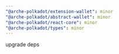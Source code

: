 ```yaml
---
"@arche-polkadot/extension-wallet": minor
"@arche-polkadot/abstract-wallet": minor
"@arche-polkadot/react-core": minor
"@arche-polkadot/types": minor
---
```


upgrade deps
